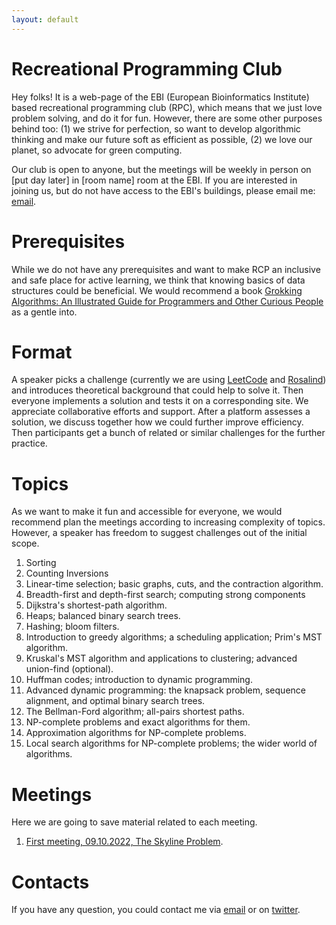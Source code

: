 ```yaml
---
layout: default
---
```


# Recreational Programming Club


Hey folks! 
It is a web-page of the EBI (European Bioinformatics Institute) based recreational programming club (RPC), which means that we just love problem solving, and do it for fun. However, there are some other purposes behind too: (1) we strive for perfection, so want to develop algorithmic thinking and make our future soft as efficient as possible, (2) we love our planet, so advocate for green computing.

Our club is open to anyone, but the meetings will be weekly in person on [put day later] in [room name] room at the EBI. If you are interested in joining us, but do not have access to the EBI's buildings, please email me: [email](mailto:km858@cam.ac.uk).


# Prerequisites
While we do not have any prerequisites and want to make RCP an inclusive and safe place for active learning, we think that knowing basics of data structures could be beneficial. 
We would recommend a book [Grokking Algorithms: An Illustrated Guide for Programmers and Other Curious People](https://www.amazon.co.uk/Grokking-Algorithms-illustrated-programmers-curious/dp/1617292230) as a gentle into. 

# Format

A speaker picks a challenge (currently we are using [LeetCode](https://leetcode.com/) and [Rosalind](https://rosalind.info/problems/locations/)) and introduces theoretical background that could help to solve it. Then everyone implements a solution and tests it on a corresponding site. We appreciate collaborative efforts and support. After a platform assesses a solution, we discuss together how we could further improve efficiency. Then participants get a bunch of related or similar challenges for the further practice.

# Topics
As we want to make it fun and accessible for everyone, we would recommend plan the meetings according to increasing complexity of topics. However, a speaker has freedom to suggest challenges out of the initial scope. 
1. Sorting 
2. Counting Inversions
3. Linear-time selection; basic graphs, cuts, and the contraction algorithm.
4. Breadth-first and depth-first search; computing strong components
5. Dijkstra's shortest-path algorithm.
6. Heaps; balanced binary search trees.
7. Hashing; bloom filters.
8. Introduction to greedy algorithms; a scheduling application; Prim's MST algorithm.
9. Kruskal's MST algorithm and applications to clustering; advanced union-find (optional).
10. Huffman codes; introduction to dynamic programming.
11. Advanced dynamic programming: the knapsack problem, sequence alignment, and optimal binary search trees.
12. The Bellman-Ford algorithm; all-pairs shortest paths.
13. NP-complete problems and exact algorithms for them.
14. Approximation algorithms for NP-complete problems.
15. Local search algorithms for NP-complete problems; the wider world of algorithms.

# Meetings
Here we are going to save material related to each meeting. 

1. [First meeting, 09.10.2022, The Skyline Problem](./another-page.html).

# Contacts
If you have any question, you could contact me via [email](mailto:km858@cam.ac.uk) or on [twitter](https://twitter.com/khalimurt).
